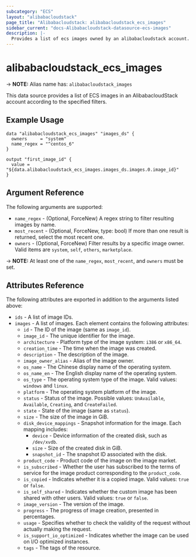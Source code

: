 ```yaml
---
subcategory: "ECS"
layout: "alibabacloudstack"
page_title: "Alibabacloudstack: alibabacloudstack_ecs_images"
sidebar_current: "docs-Alibabacloudstack-datasource-ecs-images"
description: |- 
  Provides a list of ecs images owned by an alibabacloudstack account.
---
```


# alibabacloudstack_ecs_images
-> **NOTE:** Alias name has: `alibabacloudstack_images`

This data source provides a list of ECS images in an AlibabacloudStack account according to the specified filters.

## Example Usage

```hcl
data "alibabacloudstack_ecs_images" "images_ds" {
  owners     = "system"
  name_regex = "^centos_6"
}

output "first_image_id" {
  value = "${data.alibabacloudstack_ecs_images.images_ds.images.0.image_id}"
}
```

## Argument Reference

The following arguments are supported:

* `name_regex` - (Optional, ForceNew) A regex string to filter resulting images by name.
* `most_recent` - (Optional, ForceNew, type: bool) If more than one result is returned, select the most recent one.
* `owners` - (Optional, ForceNew) Filter results by a specific image owner. Valid items are `system`, `self`, `others`, `marketplace`.

-> **NOTE:** At least one of the `name_regex`, `most_recent`, and `owners` must be set.

## Attributes Reference

The following attributes are exported in addition to the arguments listed above:

* `ids` - A list of image IDs.
* `images` - A list of images. Each element contains the following attributes:
  * `id` - The ID of the image (same as `image_id`).
  * `image_id` - The unique identifier for the image.
  * `architecture` - Platform type of the image system: `i386` or `x86_64`.
  * `creation_time` - The time when the image was created.
  * `description` - The description of the image.
  * `image_owner_alias` - Alias of the image owner.
  * `os_name` - The Chinese display name of the operating system.
  * `os_name_en` - The English display name of the operating system.
  * `os_type` - The operating system type of the image. Valid values: `windows` and `linux`.
  * `platform` - The operating system platform of the image.
  * `status` - Status of the image. Possible values: `UnAvailable`, `Available`, `Creating`, and `CreateFailed`.
  * `state` - State of the image (same as `status`).
  * `size` - The size of the image in GiB.
  * `disk_device_mappings` - Snapshot information for the image. Each mapping includes:
    * `device` - Device information of the created disk, such as `/dev/xvdb`.
    * `size` - Size of the created disk in GiB.
    * `snapshot_id` - The snapshot ID associated with the disk.
  * `product_code` - Product code of the image on the image market.
  * `is_subscribed` - Whether the user has subscribed to the terms of service for the image product corresponding to the `product_code`.
  * `is_copied` - Indicates whether it is a copied image. Valid values: `true` or `false`.
  * `is_self_shared` - Indicates whether the custom image has been shared with other users. Valid values: `true` or `false`.
  * `image_version` - The version of the image.
  * `progress` - The progress of image creation, presented in percentages.
  * `usage` - Specifies whether to check the validity of the request without actually making the request.
  * `is_support_io_optimized` - Indicates whether the image can be used on I/O optimized instances.
  * `tags` - The tags of the resource.